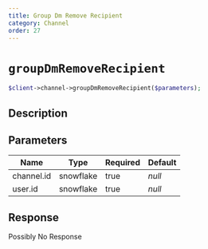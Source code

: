 ```yaml
---
title: Group Dm Remove Recipient
category: Channel
order: 27
---
```


# `groupDmRemoveRecipient`

```php
$client->channel->groupDmRemoveRecipient($parameters);
```

## Description



## Parameters


Name | Type | Required | Default
--- | --- | --- | ---
channel.id | snowflake | true | *null*
user.id | snowflake | true | *null*

## Response

Possibly No Response

